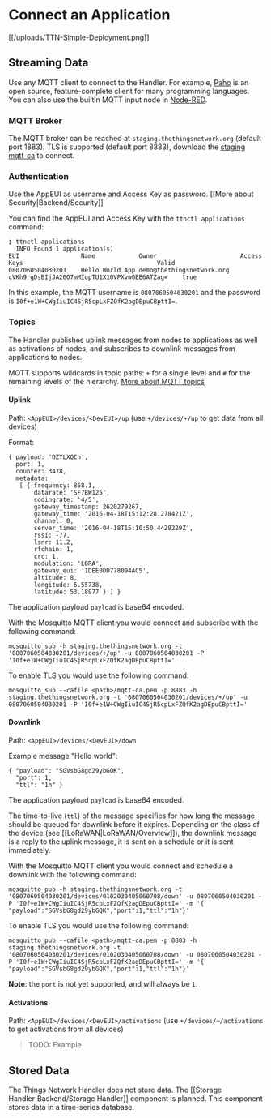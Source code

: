 # Connect an Application

[[/uploads/TTN-Simple-Deployment.png]]

## Streaming Data

Use any MQTT client to connect to the Handler. For example, [Paho](http://www.eclipse.org/paho/) is an open source, feature-complete client for many programming languages. You can also use the builtin MQTT input node in [Node-RED](http://nodered.org).

### MQTT Broker

The MQTT broker can be reached at `staging.thethingsnetwork.org` (default port 1883).
TLS is supported (default port 8883), download the [staging mqtt-ca](http://staging.thethingsnetwork.org/mqtt-ca.pem) to connect.

### Authentication

Use the AppEUI as username and Access Key as password. [[More about Security|Backend/Security]]

You can find the AppEUI and Access Key with the `ttnctl applications` command:

```
❯ ttnctl applications
  INFO Found 1 application(s)
EUI             	Name           	Owner                    	Access Keys                                 	Valid
0807060504030201	Hello World App	demo@thethingsnetwork.org	cVKh9rgDsBIjJA26O7mMIopTU1X10VPXvwGEE6ATZag=	true
```

In this example, the MQTT username is `0807060504030201` and the password is `I0f+e1W+CWgIiuIC4SjR5cpLxFZQfK2agDEpuCBpttI=`.

### Topics

The Handler publishes uplink messages from nodes to applications as well as activations of nodes, and subscribes to downlink messages from applications to nodes.

MQTT supports wildcards in topic paths: `+` for a single level and `#` for the remaining levels of the hierarchy. [More about MQTT topics](http://mosquitto.org/man/mqtt-7.html)

#### Uplink

Path: `<AppEUI>/devices/<DevEUI>/up` (use `+/devices/+/up` to get data from all devices)

Format:
```
{ payload: 'DZYLXQCn',
  port: 1,
  counter: 3478,
  metadata:
   [ { frequency: 868.1,
       datarate: 'SF7BW125',
       codingrate: '4/5',
       gateway_timestamp: 2620279267,
       gateway_time: '2016-04-18T15:12:28.278421Z',
       channel: 0,
       server_time: '2016-04-18T15:10:50.4429229Z',
       rssi: -77,
       lsnr: 11.2,
       rfchain: 1,
       crc: 1,
       modulation: 'LORA',
       gateway_eui: '1DEE0DD778094AC5',
       altitude: 8,
       longitude: 6.55738,
       latitude: 53.18977 } ] }
```

The application payload `payload` is base64 encoded.

With the Mosquitto MQTT client you would connect and subscribe with the following command:

````
mosquitto_sub -h staging.thethingsnetwork.org -t '0807060504030201/devices/+/up' -u 0807060504030201 -P 'I0f+e1W+CWgIiuIC4SjR5cpLxFZQfK2agDEpuCBpttI='
````
To enable TLS you would use the following command:
````
mosquitto_sub --cafile <path>/mqtt-ca.pem -p 8883 -h staging.thethingsnetwork.org -t '0807060504030201/devices/+/up' -u 0807060504030201 -P 'I0f+e1W+CWgIiuIC4SjR5cpLxFZQfK2agDEpuCBpttI='
````

#### Downlink

Path: `<AppEUI>/devices/<DevEUI>/down`

Example message "Hello world":
```
{ "payload": "SGVsbG8gd29ybGQK",
  "port": 1,
  "ttl": "1h" }
```

The application payload `payload` is base64 encoded.

The time-to-live (`ttl`) of the message specifies for how long the message should be queued for downlink before it expires. Depending on the class of the device (see [[LoRaWAN|LoRaWAN/Overview]]), the downlink message is a reply to the uplink message, it is sent on a schedule or it is sent immediately.

With the Mosquitto MQTT client you would connect and schedule a downlink with the following command:

```
mosquitto_pub -h staging.thethingsnetwork.org -t '0807060504030201/devices/0102030405060708/down' -u 0807060504030201 -P 'I0f+e1W+CWgIiuIC4SjR5cpLxFZQfK2agDEpuCBpttI=' -m '{ "payload":"SGVsbG8gd29ybGQK","port":1,"ttl":"1h"}'
```
To enable TLS you would use the following command:
```
mosquitto_pub --cafile <path>/mqtt-ca.pem -p 8883 -h staging.thethingsnetwork.org -t '0807060504030201/devices/0102030405060708/down' -u 0807060504030201 -P 'I0f+e1W+CWgIiuIC4SjR5cpLxFZQfK2agDEpuCBpttI=' -m '{ "payload":"SGVsbG8gd29ybGQK","port":1,"ttl":"1h"}'
```


**Note**: the `port` is not yet supported, and will always be `1`.

#### Activations

Path: `<AppEUI>/devices/<DevEUI>/activations` (use `+/devices/+/activations` to get activations from all devices)

> TODO: Example

## Stored Data

The Things Network Handler does not store data. The [[Storage Handler|Backend/Storage Handler]] component is planned. This component stores data in a time-series database.
